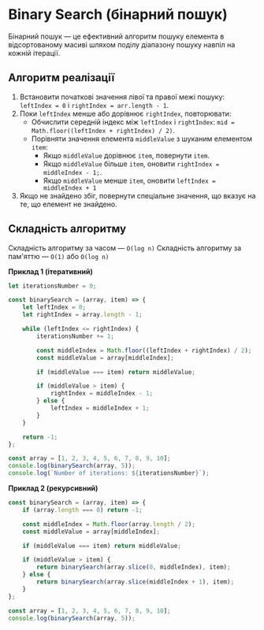 # Binary Search (бінарний пошук)

Бінарний пошук — це ефективний алгоритм пошуку елемента в відсортованому масиві шляхом поділу діапазону пошуку навпіл на кожній ітерації.

## Алгоритм реалізації

1. Встановити початкові значення лівої та правої межі пошуку: `leftIndex = 0` і `rightIndex = arr.length - 1`.
2. Поки `leftIndex` менше або дорівнює `rightIndex`, повторювати:
    - Обчислити середній індекс між `leftIndex` і `rightIndex`: `mid = Math.floor((leftIndex + rightIndex) / 2)`.
    - Порівняти значення елемента `middleValue` з шуканим елементом `item`:
        - Якщо `middleValue` дорівнює `item`, повернути `item`.
        - Якщо `middleValue` більше `item`, оновити `rightIndex = middleIndex - 1;`.
        - Якщо `middleValue` менше `item`, оновити `leftIndex = middleIndex + 1`
3. Якщо не знайдено збіг, повернути спеціальне значення, що вказує на те, що елемент не знайдено.

## Складність алгоритму

Складність алгоритму за часом — `O(log n)`
Складність алгоритму за пам'яттю — `O(1)` або `O(log n)`

**Приклад 1 (ітеративний)**

```js
let iterationsNumber = 0;

const binarySearch = (array, item) => {
    let leftIndex = 0;
    let rightIndex = array.length - 1;

    while (leftIndex <= rightIndex) {
        iterationsNumber += 1;

        const middleIndex = Math.floor((leftIndex + rightIndex) / 2);
        const middleValue = array[middleIndex];

        if (middleValue === item) return middleValue;

        if (middleValue > item) {
            rightIndex = middleIndex - 1;
        } else {
            leftIndex = middleIndex + 1;
        }
    }

    return -1;
};

const array = [1, 2, 3, 4, 5, 6, 7, 8, 9, 10];
console.log(binarySearch(array, 5));
console.log(`Number of iterations: ${iterationsNumber}`);
```

**Приклад 2 (рекурсивний)**

```js
const binarySearch = (array, item) => {
    if (array.length === 0) return -1;

    const middleIndex = Math.floor(array.length / 2);
    const middleValue = array[middleIndex];

    if (middleValue === item) return middleValue;

    if (middleValue > item) {
        return binarySearch(array.slice(0, middleIndex), item);
    } else {
        return binarySearch(array.slice(middleIndex + 1), item);
    }
};

const array = [1, 2, 3, 4, 5, 6, 7, 8, 9, 10];
console.log(binarySearch(array, 5));
```
